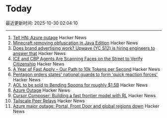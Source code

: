 # Today

最近更新时间: 2025-10-30 02:04:10

--- 
1. [Tell HN: Azure outage](https://news.ycombinator.com/item?id=45748661) Hacker News
2. [Minecraft removing obfuscation in Java Edition](https://www.minecraft.net/en-us/article/removing-obfuscation-in-java-edition) Hacker News
3. [Does brand advertising work? Upwave (YC S12) is hiring engineers to answer that](https://www.upwave.com/job/8228849002/) Hacker News
4. [ICE and CBP Agents Are Scanning Faces on the Street to Verify Citizenship](https://www.404media.co/ice-and-cbp-agents-are-scanning-peoples-faces-on-the-street-to-verify-citizenship/) Hacker News
5. [A Year of Fast Apply – Our Path to 10k Tokens per Second](https://www.relace.ai/blog/relace-apply-3) Hacker News
6. [Pentagon orders states' national guards to form 'quick reaction forces'](https://www.theguardian.com/us-news/2025/oct/29/pentagon-memo-quick-reaction-forces) Hacker News
7. [AOL to be sold to Bending Spoons for roughly $1.5B](https://www.axios.com/2025/10/29/aol-bending-spoons-deal) Hacker News
8. [Azure Outage](https://news.ycombinator.com/item?id=45748799) Hacker News
9. [Cursor Composer: Building a fast frontier model with RL](https://cursor.com/blog/composer) Hacker News
10. [Tailscale Peer Relays](https://tailscale.com/blog/peer-relays-beta) Hacker News
11. [Azure major outage: Portal, Front Door and global regions down](https://news.ycombinator.com/item?id=45748756) Hacker News
